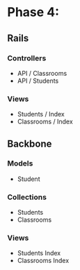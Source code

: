 # Phase 4:

## Rails

### Controllers
* API / Classrooms
* API / Students

### Views
* Students / Index
* Classrooms / Index

## Backbone
### Models
* Student

### Collections
* Students
* Classrooms

### Views
* Students Index
* Classrooms Index
